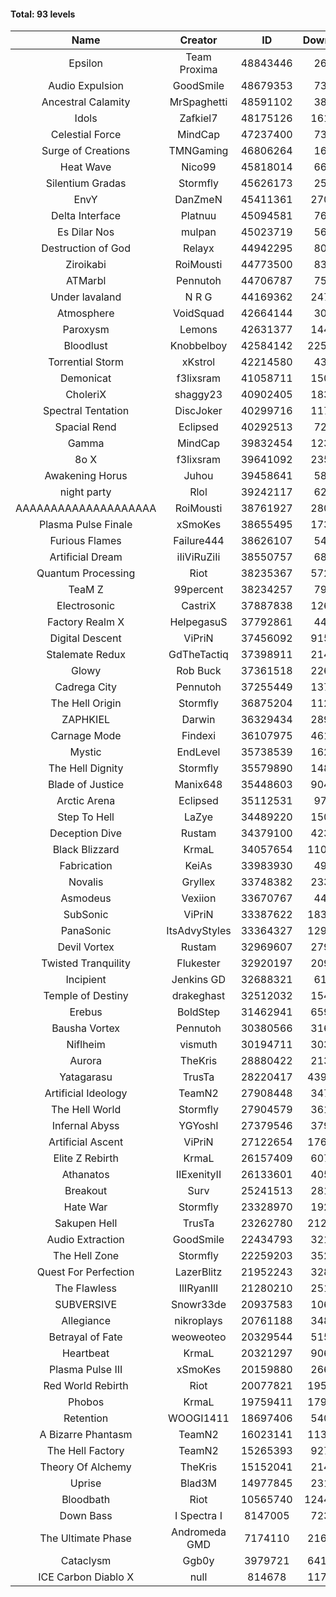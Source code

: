 #### Total: 93 levels

| Name | Creator | ID | Downloads | Likes |
|:---:|:---:|:---:|:---:|:---:|
| Epsilon | Team Proxima | 48843446 | 26645 | 3201
| Audio Expulsion | GoodSmile | 48679353 | 73119 | 6394
| Ancestral Calamity | MrSpaghetti | 48591102 | 38559 | 3677
| Idols | Zafkiel7 | 48175126 | 161706 | 20150
| Celestial Force  | MindCap | 47237400 | 73795 | 6838
| Surge of Creations | TMNGaming | 46806264 | 16556 | 1708
| Heat Wave | Nico99 | 45818014 | 66111 | 6347
| Silentium Gradas | Stormfly | 45626173 | 25324 | 2736
| EnvY | DanZmeN | 45411361 | 270766 | 24209
| Delta Interface | Platnuu | 45094581 | 76381 | 7571
| Es Dilar Nos | mulpan | 45023719 | 56427 | 5072
| Destruction of God | Relayx | 44942295 | 80687 | 8006
| Ziroikabi | RoiMousti | 44773500 | 83069 | 7014
| ATMarbl | Pennutoh | 44706787 | 75109 | 6827
| Under lavaland | N R G | 44169362 | 247160 | 22410
| Atmosphere | VoidSquad | 42664144 | 30358 | 2504
| Paroxysm | Lemons | 42631377 | 144601 | 12083
| Bloodlust | Knobbelboy | 42584142 | 2251156 | 221580
| Torrential Storm | xKstrol | 42214580 | 43795 | -751
| Demonicat | f3lixsram | 41058711 | 150123 | 12153
| CholeriX | shaggy23 | 40902405 | 183970 | 14343
| Spectral Tentation | DiscJoker | 40299716 | 117321 | 8231
| Spacial Rend | Eclipsed | 40292513 | 72537 | 6242
| Gamma | MindCap | 39832454 | 123930 | 11087
| 8o X | f3lixsram | 39641092 | 235656 | 18718
| Awakening Horus | Juhou | 39458641 | 58678 | 5162
| night party | Rlol | 39242117 | 62217 | 6077
| AAAAAAAAAAAAAAAAAAAA | RoiMousti | 38761927 | 280318 | 18533
| Plasma Pulse Finale | xSmoKes | 38655495 | 173568 | 15730
| Furious Flames | Failure444 | 38626107 | 54041 | 4267
| Artificial Dream | iIiViRuZiIi | 38550757 | 68044 | 5817
| Quantum Processing | Riot | 38235367 | 572355 | 40441
| TeaM Z | 99percent | 38234257 | 79411 | 6391
| Electrosonic | CastriX | 37887838 | 126574 | 11395
| Factory Realm X | HelpegasuS | 37792861 | 44409 | 4336
| Digital Descent | ViPriN | 37456092 | 915840 | 86546
| Stalemate Redux | GdTheTactiq | 37398911 | 214788 | 16303
| Glowy | Rob Buck | 37361518 | 226327 | 23115
| Cadrega City | Pennutoh | 37255449 | 137704 | 12615
| The Hell Origin | Stormfly | 36875204 | 112526 | 9203
| ZAPHKIEL | Darwin | 36329434 | 289747 | 31643
| Carnage Mode | Findexi | 36107975 | 461814 | 44192
| Mystic | EndLevel | 35738539 | 162727 | 15217
| The Hell Dignity | Stormfly | 35579890 | 148273 | 12885
| Blade of Justice | Manix648 | 35448603 | 904932 | 94264
| Arctic Arena | Eclipsed | 35112531 | 97678 | 7513
| Step To Hell | LaZye | 34489220 | 150192 | 15450
| Deception Dive | Rustam | 34379100 | 423267 | 27605
| Black Blizzard | KrmaL | 34057654 | 1108136 | 109218
| Fabrication | KeiAs | 33983930 | 49808 | 5572
| Novalis | Gryllex | 33748382 | 233659 | 21249
| Asmodeus | Vexiion | 33670767 | 44242 | 4192
| SubSonic | ViPriN | 33387622 | 1834690 | 140307
| PanaSonic | ItsAdvyStyles | 33364327 | 1299124 | 169840
| Devil Vortex | Rustam | 32969607 | 279176 | 25169
| Twisted Tranquility | Flukester | 32920197 | 209533 | 20749
| Incipient | Jenkins GD | 32688321 | 61567 | 5776
| Temple of Destiny | drakeghast | 32512032 | 154474 | 15055
| Erebus | BoldStep | 31462941 | 659334 | 61792
| Bausha Vortex | Pennutoh | 30380566 | 316076 | 28687
| Niflheim | vismuth | 30194711 | 303130 | 24114
| Aurora | TheKris | 28880422 | 213381 | 20013
| Yatagarasu  | TrusTa | 28220417 | 4395339 | 416197
| Artificial Ideology | TeamN2 | 27908448 | 347484 | 34948
| The Hell World | Stormfly | 27904579 | 361973 | 26809
| Infernal Abyss | YGYoshI | 27379546 | 379772 | 37949
| Artificial Ascent | ViPriN | 27122654 | 1762724 | 157242
| Elite Z Rebirth | KrmaL | 26157409 | 607945 | 40417
| Athanatos | IIExenityII | 26133601 | 405106 | 45575
| Breakout | Surv | 25241513 | 281118 | 28579
| Hate War | Stormfly | 23328970 | 192663 | 14670
| Sakupen Hell | TrusTa | 23262780 | 2129245 | 157981
| Audio Extraction | GoodSmile | 22434793 | 321807 | 30969
| The Hell Zone | Stormfly | 22259203 | 352134 | 23138
| Quest For Perfection | LazerBlitz | 21952243 | 328665 | 28950
| The Flawless | IlIRyanIlI | 21280210 | 251914 | 23125
| SUBVERSIVE | Snowr33de | 20937583 | 106864 | 14015
| Allegiance | nikroplays | 20761188 | 348673 | 38202
| Betrayal of Fate | weoweoteo | 20329544 | 515640 | 48647
| Heartbeat | KrmaL | 20321297 | 906394 | 81302
| Plasma Pulse III | xSmoKes | 20159880 | 266831 | 26413
| Red World Rebirth | Riot | 20077821 | 1950347 | 131994
| Phobos | KrmaL | 19759411 | 1798937 | 163416
| Retention | WOOGI1411 | 18697406 | 540006 | 67831
| A Bizarre Phantasm | TeamN2 | 16023141 | 1139679 | 114989
| The Hell Factory | TeamN2 | 15265393 | 927522 | 92609
| Theory Of Alchemy | TheKris | 15152041 | 214763 | 16127
| Uprise | Blad3M | 14977845 | 231980 | 21897
| Bloodbath | Riot | 10565740 | 12447655 | 1149294
| Down Bass | I Spectra I | 8147005 | 723329 | 65892
| The Ultimate Phase | Andromeda GMD | 7174110 | 2169414 | 222620
| Cataclysm | Ggb0y | 3979721 | 6414646 | 526210
| ICE Carbon Diablo X | null | 814678 | 1171645 | 85698
